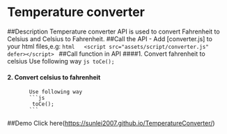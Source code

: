 # Temperature converter
##Description
  Temperature converter API is used to convert Fahrenheit to Celsius and Celsius to Fahrenheit.
##Call the API
	- Add [converter.js] to your html files,e.g:
	```html  
	<script src="assets/script/converter.js" defer></script>
	```
##Call function in API
####1. Convert fahrenheit to celsius
		   Use following way 
		   ```js
			toCe();
		   ```
#### 2. Convert celsius to fahrenheit
		   Use following way 
		   ```js
			toCe();
		   ```
##Demo
Click here(https://sunlei2007.github.io/TemperatureConverter/)